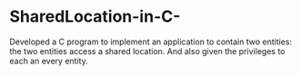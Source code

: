 # SharedLocation-in-C-
Developed a C program to implement an application to contain two entities: the two entities access a shared location. And also given the privileges to each an every entity. 
